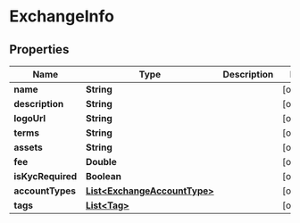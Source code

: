 # ExchangeInfo

## Properties
Name | Type | Description | Notes
------------ | ------------- | ------------- | -------------
**name** | **String** |  |  [optional]
**description** | **String** |  |  [optional]
**logoUrl** | **String** |  |  [optional]
**terms** | **String** |  |  [optional]
**assets** | **String** |  |  [optional]
**fee** | **Double** |  |  [optional]
**isKycRequired** | **Boolean** |  |  [optional]
**accountTypes** | [**List&lt;ExchangeAccountType&gt;**](ExchangeAccountType.md) |  |  [optional]
**tags** | [**List&lt;Tag&gt;**](Tag.md) |  |  [optional]
